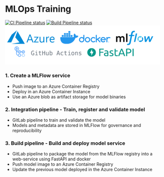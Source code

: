 # MLOps Training
[![CI Pipeline status](https://github.com/antonioramos1/mlops-training/workflows/ci/badge.svg)](https://github.com/antonioramos1/mlops-training/actions)
[![Build Pipeline status](https://github.com/antonioramos1/mlops-training/workflows/build/badge.svg)](https://github.com/antonioramos1/mlops-training/actions)
![alt text](./imgs/banner-repo-mlops.png)

### 1. Create a MLFlow service
- Push image to an Azure Container Registry
- Deploy in an Azure Container Instance
- Use an Azure blob as artifact storage for model binaries

### 2. Integration pipeline - Train, register and validate model
- GitLab pipeline to train and validate the model
- Models and metadata are stored in MLFlow for governance and reproducibility

### 3. Build pipeline - Build and deploy model service
- GitLab pipeline to package the model from the MLFlow registry into a web-service using FastAPI and docker
- Push model image to an Azure Container Registry
- Update the previous model deployed in the Azure Container Instance
